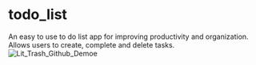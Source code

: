 # todo_list
An easy to use to do list app for improving productivity and organization. Allows users to create, complete and delete tasks.
![Lit_Trash_Github_Demoe](https://user-images.githubusercontent.com/81049661/204901302-6fc36b51-6154-45e6-8189-d940f7622328.gif)
